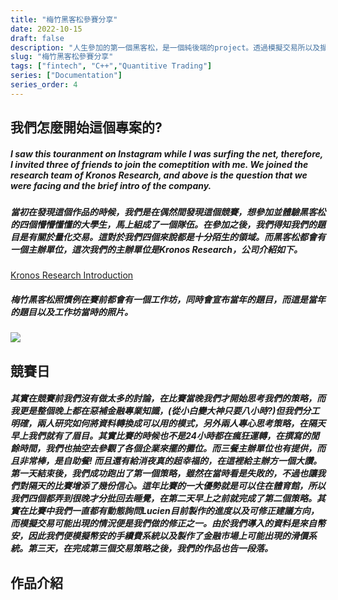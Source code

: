 ```yaml
---
title: "梅竹黑客松參賽分享"
date: 2022-10-15
draft: false
description: "人生參加的第一個黑客松，是一個純後端的project。透過模擬交易所以及擷取交易所的資料模擬交易策略是否可行"
slug: "梅竹黑客松參賽分享"
tags: ["fintech", "C++","Quantitive Trading"]
series: ["Documentation"]
series_order: 4
---
```

## 我們怎麼開始這個專案的?
<h5> I saw this touranment on Instagram while I was surfing the net, therefore, I invited three of friends to join the comeptition with me.  We joined the research team of Kronos Research, and above is the question that we were facing and the brief intro of the company.</h5> 
<h5> 當初在發現這個作品的時候，我們是在偶然間發現這個競賽，想參加並體驗黑客松的四個懵懵懂懂的大學生，馬上組成了一個隊伍。在參加之後，我們得知我們的題目是有關於量化交易。這對於我們四個來說都是十分陌生的領域。而黑客松都會有一個主辦單位，這次我們的主辦單位是Kronos Research，公司介紹如下。</h5> 
<a target="red" href="https://www.inside.com.tw/article/26944-kronos-research">Kronos Research Introduction</a>
<h5>梅竹黑客松照慣例在賽前都會有一個工作坊，同時會宣布當年的題目，而這是當年的題目以及工作坊當時的照片。</h5>
<img src="./image.png">

## 競賽日
<h5>其實在競賽前我們沒有做太多的討論，在比賽當晚我們才開始思考我們的策略，而我更是整個晚上都在惡補金融專業知識，(從小白變大神只要八小時?)但我們分工明確，兩人研究如何將資料轉換成可以用的模式，另外兩人專心思考策略，在隔天早上我們就有了眉目。其實比賽的時候也不是24小時都在瘋狂運轉，在撰寫的閒餘時間，我們也抽空去參觀了各個企業來擺的攤位。而三餐主辦單位也有提供，而且非常棒，是自助餐! 而且還有給消夜真的超幸福的，在這裡給主辦方一個大讚。第一天結束後，我們成功跑出了第一個策略，雖然在當時看是失敗的，不過也讓我們對隔天的比賽增添了幾份信心。這年比賽的一大優勢就是可以住在體育館，所以我們四個都弄到很晚才分批回去睡覺，在第二天早上之前就完成了第二個策略。其實在比賽中我們一直都有動態詢問Lucien目前製作的進度以及可修正建議方向，而模擬交易可能出現的情況便是我們做的修正之一。由於我們導入的資料是來自幣安，因此我們便模擬幣安的手續費系統以及製作了金融市場上可能出現的滑價系統。第三天，在完成第三個交易策略之後，我們的作品也告一段落。<h5>

## 作品介紹

